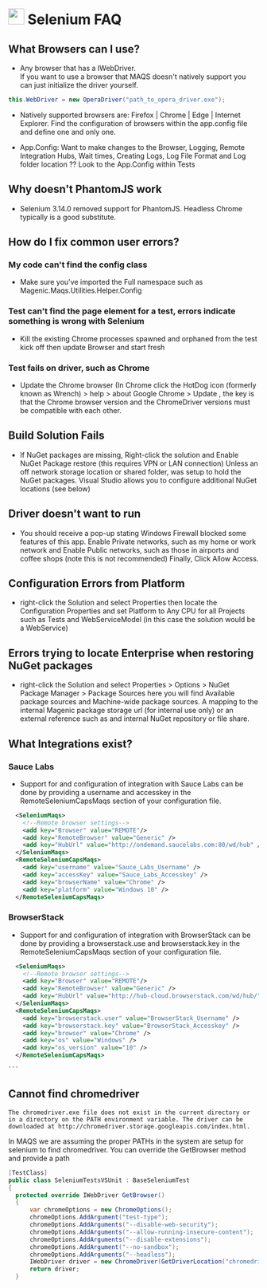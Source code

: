 # <img src="resources/maqslogo.ico" height="32" width="32"> Selenium FAQ

## What Browsers can I use?
- Any browser that has a IWebDriver.  
If you want to use a browser that MAQS doesn't natively support you can just initialize the driver yourself.
```csharp
this.WebDriver = new OperaDriver("path_to_opera_driver.exe");
```
- Natively supported browsers are:  Firefox | Chrome | Edge | Internet Explorer. 
Find the configuration of browsers within the app.config file and define one and only one.

- App.Config: Want to make changes to the Browser, Logging, Remote Integration Hubs, Wait times, Creating Logs, Log File Format and Log folder location ?? Look to the App.Config within Tests

## Why doesn't PhantomJS work
- Selenium 3.14.0 removed support for PhantomJS. Headless Chrome typically is a good substitute. 

## How do I fix common user errors?

### My code can't find the config class  
- Make sure you've imported the Full namespace such as Magenic.Maqs.Utilities.Helper.Config
### Test can't find the page element for a test, errors indicate something is wrong with Selenium  
- Kill the existing Chrome processes spawned and orphaned from the test kick off then update Browser and start fresh
### Test fails on driver, such as Chrome  
- Update the Chrome browser  (In Chrome click the HotDog icon (formerly known as Wrench) > help > about Google Chrome > Update , the key is that the Chrome browser version and the ChromeDriver versions must be compatible with each other.

## Build Solution Fails
- If NuGet packages are missing, Right-click the solution and Enable NuGet Package restore (this requires VPN or LAN connection) Unless an off network storage location or shared folder, was setup to hold the NuGet packages.  Visual Studio allows you to configure additional NuGet locations (see below)

## Driver doesn't want to run
- You should receive a pop-up stating Windows Firewall blocked some features of this app.  Enable Private networks, such as my home or work network and Enable Public networks, such as those in airports and coffee shops (note this is not recommended) Finally, Click Allow Access.

## Configuration Errors from Platform
- right-click the Solution and select Properties then locate the Configuration Properties and set Platform to Any CPU for all Projects such as Tests and WebServiceModel (in this case the solution would be a WebService)

## Errors trying to locate Enterprise when restoring NuGet packages
- right-click the Solution and select Properties > Options > NuGet Package Manager > Package Sources  here you will find Available package sources and Machine-wide package sources.  A mapping to the internal Magenic package storage url (for internal use only) or an external reference such as and internal NuGet repository or file share.

## What Integrations exist?

### Sauce Labs
- Support for and configuration of integration with Sauce Labs can be done by providing a username and accesskey in the RemoteSeleniumCapsMaqs section of your configuration file.
```xml
  <SeleniumMaqs>
    <!--Remote browser settings-->
    <add key="Browser" value="REMOTE"/>
    <add key="RemoteBrowser" value="Generic" />
    <add key="HubUrl" value="http://ondemand.saucelabs.com:80/wd/hub" />
  </SeleniumMaqs>
  <RemoteSeleniumCapsMaqs>
    <add key="username" value="Sauce_Labs_Username" />
    <add key="accessKey" value="Sauce_Labs_Accesskey" />
    <add key="browserName" value="Chrome" />
    <add key="platform" value="Windows 10" />
  </RemoteSeleniumCapsMaqs>
  ```

### BrowserStack
- Support for and configuration of integration with BrowserStack can be done by providing a browserstack.use and browserstack.key in the RemoteSeleniumCapsMaqs section of your configuration file.
```xml
  <SeleniumMaqs>
    <!--Remote browser settings-->
    <add key="Browser" value="REMOTE"/>
    <add key="RemoteBrowser" value="Generic" />
    <add key="HubUrl" value="http://hub-cloud.browserstack.com/wd/hub/" />
  </SeleniumMaqs>
  <RemoteSeleniumCapsMaqs>
    <add key="browserstack.user" value="BrowserStack_Username" />
    <add key="browserstack.key" value="BrowserStack_Accesskey" />
    <add key="browser" value="Chrome" />
    <add key="os" value="Windows" />
    <add key="os_version" value="10" />
  </RemoteSeleniumCapsMaqs>
  ```
    ```

  ## Cannot find chromedriver
  ```
  The chromedriver.exe file does not exist in the current directory or in a directory on the PATH environment variable. The driver can be downloaded at http://chromedriver.storage.googleapis.com/index.html.
  ```
  In MAQS we are assuming the proper PATHs in the system are setup for selenium to find chromedriver.  You can override the GetBrowser method and provide a path

  ``` csharp
[TestClass]
public class SeleniumTestsVSUnit : BaseSeleniumTest
{
    protected override IWebDriver GetBrowser()
    {
        var chromeOptions = new ChromeOptions();
        chromeOptions.AddArgument("test-type");
        chromeOptions.AddArguments("--disable-web-security");
        chromeOptions.AddArguments("--allow-running-insecure-content");
        chromeOptions.AddArguments("--disable-extensions");
        chromeOptions.AddArgument("--no-sandbox");
        chromeOptions.AddArguments("--headless");
        IWebDriver driver = new ChromeDriver(GetDriverLocation("chromedriver.exe"), chromeOptions, SeleniumConfig.GetCommandTimeout());
        return driver;
    }
  ```